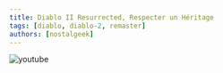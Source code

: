 ```yaml
---
title: Diablo II Resurrected, Respecter un Héritage
tags: [diablo, diablo-2, remaster]
authors: [nostalgeek]
---
```


![youtube](https://www.youtube.com/watch?v=0INJ5gZauOE)
